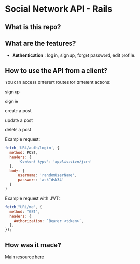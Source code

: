 # Social Network API - Rails

## What is this repo?

## What are the features?

- **Authentication** : log in, sign up, forget password, edit profile.

## How to use the API from a client?

You can access different routes for different actions:

sign up

sign in

create a post

update a post

delete a post

Example request:

```js
fetch('URL/auth/login', {
  method: POST,
  headers: {
      'Content-type': 'application/json'
  },
  body: {
      username: 'randomUserName',
      password: 'ask^dsk34'
  }
)
```

Example request with JWT:

```js
fetch("URL/me", {
  method: "GET",
  headers: {
    Authorization: `Bearer <token>`,
  },
});
```

## How was it made?

Main resource [here](https://dev.to/mohhossain/a-complete-guide-to-rails-authentication-using-jwt-403p)
